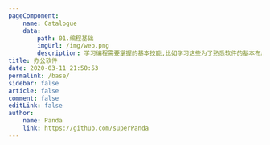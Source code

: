 ```yaml
---
pageComponent:
    name: Catalogue
    data:
        path: 01.编程基础
        imgUrl: /img/web.png
        description: 学习编程需要掌握的基本技能,比如学习这些为了熟悉软件的基本布局与使用,键盘的熟练操作,各种快捷键的熟练
title: 办公软件
date: 2020-03-11 21:50:53
permalink: /base/
sidebar: false
article: false
comment: false
editLink: false
author:
    name: Panda
    link: https://github.com/superPanda
---
```

